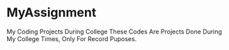 # MyAssignment
My Coding Projects During College
These Codes Are Projects Done During My College Times, Only For Record Puposes.
